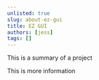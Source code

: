 ```yaml
---
unlisted: true
slug: about-ez-gui
title: EZ GUI
authors: [jess]
tags: []
---
```


This is a summary of a project

<!--truncate-->

This is more information